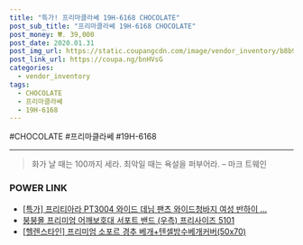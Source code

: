 ```yaml
--- 
title: "특가! 프리마클라쎄 19H-6168 CHOCOLATE" 
post_sub_title: "프리마클라쎄 19H-6168 CHOCOLATE" 
post_money: ₩. 39,000 
post_date: 2020.01.31 
post_img_url: https://static.coupangcdn.com/image/vendor_inventory/b8b9/5a184bee6e595a05a60e42bbc7215b37c733daf27766a484bac5632a6476.jpg 
post_link_url: https://coupa.ng/bnHVsG 
categories: 
  - vendor_inventory 
tags: 
  - CHOCOLATE 
  - 프리마클라쎄 
  - 19H-6168 
--- 
```

  #CHOCOLATE #프리마클라쎄 #19H-6168 
<hr> 

> 화가 날 때는 100까지 세라. 최악일 때는 욕설을 퍼부어라. – 마크 트웨인 


### POWER LINK

* <a href="https://blog.naver.com/an0733/221789852360" target="_blank">[특가] 프리티아라 PT3004 와이드 데님 팬츠 와이드청바지 여성 반하이 ...</a>
* <a href="https://blog.naver.com/sakai111/221781072851" target="_blank">붕붕몰 프리미엄 어깨보호대 서포트 밴드 (우측) 프리사이즈 5101</a>
* <a href="https://blog.naver.com/santokki14/221787845817" target="_blank">[헬렌스타인] 프리미엄 소포르 경추 베개+텐셀방수베개커버(50x70)</a>
